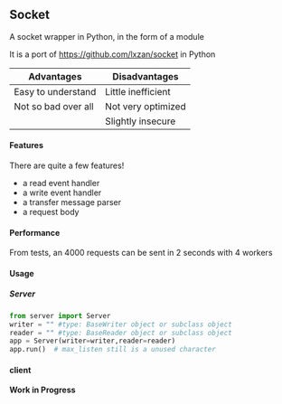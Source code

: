 ## Socket
A socket wrapper in Python, in the form of a module

It is a port of https://github.com/lxzan/socket in Python

| Advantages           | Disadvantages      |
|----------------------|--------------------|
| Easy to understand   | Little inefficient |
| Not so bad over all  | Not very optimized |
|                      | Slightly insecure  |

#### Features 

There are quite a few features!

- a read event handler
- a write event handler 
- a transfer message parser 
- a request body

#### Performance 

From tests, an 4000 requests can be sent in 2 seconds with 4 workers

#### Usage  

##### Server 
```python
from server import Server
writer = "" #type: BaseWriter object or subclass object
reader = "" #type: BaseReader object or subclass object
app = Server(writer=writer,reader=reader)
app.run()  # max_listen still is a unused character

```


#### client 

**Work in Progress**


